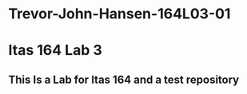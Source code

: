 # Trevor-John-Hansen-164L03-01

# Itas 164 Lab 3

## This Is a Lab for Itas 164 and a test repository 
